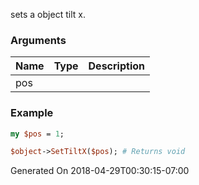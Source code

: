 sets a object tilt x.
### Arguments
**Name**|**Type**|**Description**
:---|:---|:---
pos||

### Example

```perl
my $pos = 1;

$object->SetTiltX($pos); # Returns void
```


Generated On 2018-04-29T00:30:15-07:00